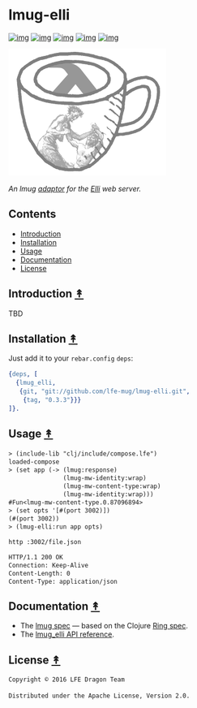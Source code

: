 
# lmug-elli

[![img](https://travis-ci.org/lfe-mug/lmug-elli.svg)](https://travis-ci.org/lfe-mug/lmug-elli)
[![img](https://img.shields.io/github/tag/lfe-mug/lmug-elli.svg)](https://github.com/lfe-mug/lmug-elli/releases/latest)
[![img](https://img.shields.io/badge/erlang-%E2%89%A5R16B03-red.svg)](http://www.erlang.org/downloads)
[![img](https://img.shields.io/badge/docs-100%25-green.svg)](http://lfe-mug.github.io/lmug-elli)
[![img](https://img.shields.io/badge/license-Apache-blue.svg)](LICENSE)

[![img](resources/images/lmug-elli.png)](resources/images/lmug-elli-large.png)

*An lmug [adaptor](https://github.com/lfe-mug/lmug#adaptors-) for the [Elli](https://github.com/knutin/elli) web server.*

## Contents

-   [Introduction](#introduction-)
-   [Installation](#installation-)
-   [Usage](#usage-)
-   [Documentation](#documentation-)
-   [License](#license-)

## Introduction [↟](#contents)

TBD

## Installation [↟](#contents)

Just add it to your `rebar.config` `deps`:

```erlang
{deps, [
  {lmug_elli,
   {git, "git://github.com/lfe-mug/lmug-elli.git",
    {tag, "0.3.3"}}}
]}.
```

## Usage [↟](#contents)

```lfe
> (include-lib "clj/include/compose.lfe")
loaded-compose
> (set app (-> (lmug:response)
               (lmug-mw-identity:wrap)
               (lmug-mw-content-type:wrap)
               (lmug-mw-identity:wrap)))
#Fun<lmug-mw-content-type.0.87096894>
> (set opts '[#(port 3002)])
(#(port 3002))
> (lmug-elli:run app opts)
```

```fish
http :3002/file.json
```

```http
HTTP/1.1 200 OK
Connection: Keep-Alive
Content-Length: 0
Content-Type: application/json
```

## Documentation [↟](#contents)

-   The [lmug spec](https://github.com/lfe-mug/lmug/blob/master/docs/SPEC.md) — based on the Clojure [Ring spec](https://github.com/ring-clojure/ring/blob/master/SPEC).
-   The [lmug\_elli API reference](http://lfe-mug.github.io/lmug-elli).

## License [↟](#contents)

    Copyright © 2016 LFE Dragon Team

    Distributed under the Apache License, Version 2.0.
